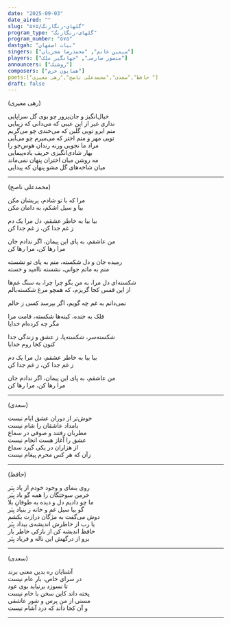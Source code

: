 ```yaml
---
date: "2025-09-03"
date_aired: ""
slug: "گلهای-رنگارنگ/۵۷۵"
program_type: "گلهای-رنگارنگ"
program_number: "۵۷۵"
dastgah: "بیات اصفهان"
singers: ["سیمین غانم", "محمدرضا شجریان"]
players: ["منصور صارمی", "جهانگیر ملک"]
announcers: ["روشنک"]
composers: ["همایون خرم"]
poets:["حافظ","سعدی","محمدعلی ناصح","رهی معیری "]
draft: false
---
```



(رهی معیری)  

خیال‌انگیز و جان‌پرور چو بوی گل سراپایی  
نداری غیر از این عیبی که می‌دانی که زیبایی  
منم ابرو تویی گلبن که می‌خندی چو می‌گریم  
تویی مهر و منم اختر که می‌میرم چو می‌آیی  
مراد ما نجویی ورنه رندان هوس‌جو را  
بهار شادی‌انگیزی حریف باده‌پیمایی  
مه روشن میان اختران پنهان نمی‌ماند  
میان شاخه‌های گل مشو پنهان که پیدایی  

---  

(محمدعلی ناصح)  

مرا که با تو شادم، پریشان مکن  
بیا و سیل اشکم، به دامان مکن  

بیا بیا به خاطر عشقم، دل مرا یک دم  
ز غم جدا کن، ز غم جدا کن  

من عاشقم، به پای این پیمان، اگر ندادم جان  
مرا رها کن، مرا رها کن  

رمیده جان و دل شکسته، منم به پای تو نشسته  
منم به ماتم جوانی، نشسته ناامید و خسته  

شکسته‌ای دل مرا، به من بگو چرا چرا، به سنگ غم‌ها  
از این قفس کجا گریزم، که همچو مرغ شکسته‌بالم  

نمی‌دانم به غم چه گویم، اگر بپرسد کسی ز حالم  

فلک به خنده، کینه‌ها شکسته، قامت مرا  
مگر چه کرده‌ام خدایا  

شکسته‌سر، شکسته‌پا، ز عشق و زندگی جدا  
کنون کجا روم خدایا  

بیا بیا به خاطر عشقم، دل مرا یک دم  
ز غم جدا کن، ز غم جدا کن  

من عاشقم، به پای این پیمان، اگر ندادم جان  
مرا رها کن، مرا رها کن  

---  

(سعدی)

خوش‌تر از دوران عشق ایام نیست  
بامداد عاشقان را شام نیست  
مطربان رفتند و صوفی در سماع  
عشق را آغاز هست انجام نیست  
از هزاران در یکی گیرد سماع  
زآن که هر کس محرم پیغام نیست  

---

(حافظ)

روی بنمای و وجود خودم از یاد بِبَر  
خرمن سوختگان را همه گو باد بِبَر  
ما چو دادیم دل و دیده به طوفانِ بلا  
گو بیا سیل غم و خانه ز بنیاد بِبَر  
دوش می‌گفت به مژگان درازت بکشم  
یا رب از خاطرش اندیشه‌ی بیداد بِبَر  
حافظ اندیشه کن از نازکی خاطر یار  
برو از درگهش این ناله و فریاد بِبَر  

---

(سعدی)

آشنایان ره بدین معنی برند  
در سرای خاص، بار عام نیست  
تا نسوزد برنیاید بوی عود  
پخته داند کاین سخن با خام نیست  
مستی از من پرس و شور عاشقی  
و آن کجا داند که درد آشام نیست  

---

